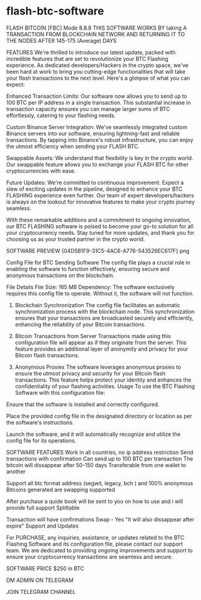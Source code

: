# flash-btc-software
FLASH BITCOIN [FBC] Mode 8.8.8
THIS SOFTWARE WORKS BY taking A TRANSACTION FROM BLOCKCHAIN NETWORK AND RETURNING IT TO THE NODES AFTER 145-175 (Average) DAYS

FEATURES
We're thrilled to introduce our latest update, packed with incredible features that are set to revolutionize your BTC Flashing experience. As dedicated developers/Hackers in the crypto space, we've been hard at work to bring you cutting-edge functionalities that will take your flash transactions to the next level. Here's a glimpse of what you can expect:

Enhanced Transaction Limits: Our software now allows you to send up to 100 BTC per IP address in a single transaction. This substantial increase in transaction capacity ensures you can manage larger sums of BTC effortlessly, catering to your flashing needs.

Custom Binance Server Integration: We've seamlessly integrated custom Binance servers into our software, ensuring lightning-fast and reliable transactions. By tapping into Binance's robust infrastructure, you can enjoy the utmost efficiency when sending your FLASH BTC.

Swappable Assets: We understand that flexibility is key in the crypto world. Our swappable feature allows you to exchange your FLASH BTC for other cryptocurrencies with ease.

Future Updates: We're committed to continuous improvement. Expect a slew of exciting updates in the pipeline, designed to enhance your BTC FLASHING experience even further. Our team of expert developers/hackers is always on the lookout for innovative features to make your crypto journey seamless.

With these remarkable additions and a commitment to ongoing innovation, our BTC FLASHING software is poised to become your go-to solution for all your cryptocurrency needs. Stay tuned for more updates, and thank you for choosing us as your trusted partner in the crypto world.

SOFTWARE PREVIEW
{04D5B1F9-31C5-4AC6-A776-543526EC617F} png

Config File for BTC Sending Software
The config file plays a crucial role in enabling the software to function effectively, ensuring secure and anonymous transactions on the blockchain.

File Details
File Size: 165 MB
Dependency: The software exclusively requires this config file to operate. Without it, the software will not function.
1. Blockchain Synchronization
The config file facilitates an automatic synchronization process with the blockchain node. This synchronization ensures that your transactions are broadcasted securely and efficiently, enhancing the reliability of your Bitcoin transactions.

3. Bitcoin Transactions from Server
Transactions made using this configuration file will appear as if they originate from the server. This feature provides an additional layer of anonymity and privacy for your Bitcoin flash transactions.

4. Anonymous Proxies
The software leverages anonymous proxies to ensure the utmost privacy and security for your Bitcoin flash transactions. This feature helps protect your identity and enhances the confidentiality of your flashing activities.
Usage
To use the BTC Flashing Software with this configuration file:

Ensure that the software is installed and correctly configured.

Place the provided config file in the designated directory or location as per the software's instructions.

Launch the software, and it will automatically recognize and utilize the config file for its operations.

SOFTWARE FEATURES
Work in all countries, no ip address restriction
Send transactions with confirmation
Can send up to 100 BTC per transaction
The bitcoin will dissappear after 50-150 days
Transferable from one wallet to another

Support all btc format address (segwit, legacy, bch ) and 100% anonymous
Bitcoins generated are swapping supported

After purchase a quide book will be sent to you on how to use and i will provide full support
Splittable

Transaction will have confirmations
Swap - Yes "It will also dissappear after expire"
Support and Updates

For PURCHASE, any inquiries, assistance, or updates related to the BTC Flashing Software and its configuration file, please contact our support team. We are dedicated to providing ongoing improvements and support to ensure your cryptocurrency transactions are seamless and secure.

SOFTWARE PRICE $250 in BTC

DM ADMIN ON TELEGRAM

JOIN TELEGRAM CHANNEL
